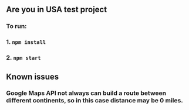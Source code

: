 
## Are you in USA test project

### To run:

### 1. `npm install`

### 2. `npm start`

## Known issues

### Google Maps API not always can build a route between different continents, so in this case distance may be 0 miles.
